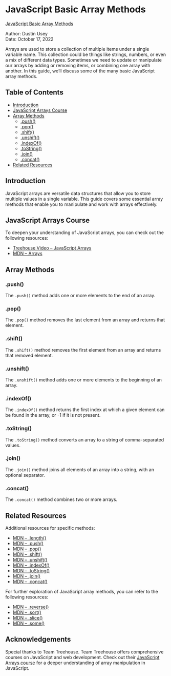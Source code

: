 # JavaScript Basic Array Methods

[JavaScript Basic Array Methods](https://blog.teamtreehouse.com/javascript-basic-array-methods)

Author: Dustin Usey  
Date: October 17, 2022

Arrays are used to store a collection of multiple items under a single variable name. This collection could be things like strings, numbers, or even a mix of different data types. Sometimes we need to update or manipulate our arrays by adding or removing items, or combining one array with another. In this guide, we’ll discuss some of the many basic JavaScript array methods.

## Table of Contents
- [Introduction](#introduction)
- [JavaScript Arrays Course](#javascript-arrays-course)
- [Array Methods](#array-methods)
  - [.push()](#push)
  - [.pop()](#pop)
  - [.shift()](#shift)
  - [.unshift()](#unshift)
  - [.indexOf()](#indexof)
  - [.toString()](#tostring)
  - [.join()](#join)
  - [.concat()](#concat)
- [Related Resources](#related-resources)

## Introduction
JavaScript arrays are versatile data structures that allow you to store multiple values in a single variable. This guide covers some essential array methods that enable you to manipulate and work with arrays effectively.

## JavaScript Arrays Course
To deepen your understanding of JavaScript arrays, you can check out the following resources:
- [Treehouse Video – JavaScript Arrays](https://teamtreehouse.com/library/javascript-arrays)
- [MDN – Arrays](https://developer.mozilla.org/en-US/docs/Web/JavaScript/Reference/Global_Objects/Array)

## Array Methods

### .push()
The `.push()` method adds one or more elements to the end of an array.

### .pop()
The `.pop()` method removes the last element from an array and returns that element.

### .shift()
The `.shift()` method removes the first element from an array and returns that removed element.

### .unshift()
The `.unshift()` method adds one or more elements to the beginning of an array.

### .indexOf()
The `.indexOf()` method returns the first index at which a given element can be found in the array, or -1 if it is not present.

### .toString()
The `.toString()` method converts an array to a string of comma-separated values.

### .join()
The `.join()` method joins all elements of an array into a string, with an optional separator.

### .concat()
The `.concat()` method combines two or more arrays.

## Related Resources

Additional resources for specific methods:

- [MDN – .length()](https://developer.mozilla.org/en-US/docs/Web/JavaScript/Reference/Global_Objects/Array/length)
- [MDN – .push()](https://developer.mozilla.org/en-US/docs/Web/JavaScript/Reference/Global_Objects/Array/push)
- [MDN – .pop()](https://developer.mozilla.org/en-US/docs/Web/JavaScript/Reference/Global_Objects/Array/pop)
- [MDN – .shift()](https://developer.mozilla.org/en-US/docs/Web/JavaScript/Reference/Global_Objects/Array/shift)
- [MDN – .unshift()](https://developer.mozilla.org/en-US/docs/Web/JavaScript/Reference/Global_Objects/Array/unshift)
- [MDN – .indexOf()](https://developer.mozilla.org/en-US/docs/Web/JavaScript/Reference/Global_Objects/Array/indexof)
- [MDN – .toString()](https://developer.mozilla.org/en-US/docs/Web/JavaScript/Reference/Global_Objects/Array/tostring)
- [MDN – .join()](https://developer.mozilla.org/en-US/docs/Web/JavaScript/Reference/Global_Objects/Array/join)
- [MDN – .concat()](https://developer.mozilla.org/en-US/docs/Web/JavaScript/Reference/Global_Objects/Array/concat)

For further exploration of JavaScript array methods, you can refer to the following resources:

- [MDN – .reverse()](https://developer.mozilla.org/en-US/docs/Web/JavaScript/Reference/Global_Objects/Array/reverse)
- [MDN – .sort()](https://developer.mozilla.org/en-US/docs/Web/JavaScript/Reference/Global_Objects/Array/sort)
- [MDN – .slice()](https://developer.mozilla.org/en-US/docs/Web/JavaScript/Reference/Global_Objects/Array/slice)
- [MDN – .some()](https://developer.mozilla.org/en-US/docs/Web/JavaScript/Reference/Global_Objects/Array/some)

## Acknowledgements
Special thanks to Team Treehouse. Team Treehouse offers comprehensive courses on JavaScript and web development. Check out their [JavaScript Arrays course](https://teamtreehouse.com/library/javascript-arrays) for a deeper understanding of array manipulation in JavaScript.